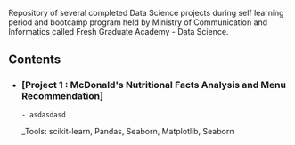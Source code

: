Repository of several completed Data Science projects during self learning period and bootcamp program held by Ministry of Communication and Informatics called Fresh Graduate Academy - Data Science.

## Contents

- ### [Project 1 : McDonald's Nutritional Facts Analysis and Menu Recommendation]
      - asdasdasd

	_Tools: scikit-learn, Pandas, Seaborn, Matplotlib, Seaborn 
